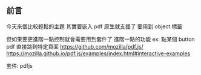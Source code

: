 ## 前言

今天來個比較輕鬆的主題
其實要嵌入 pdf 原生就支援了
要用到 object 標籤

但如果要更進階一點控制就會需要用到套件了
進階一點的功能 ex: 點某個 button pdf 直接跳到特定頁面
https://github.com/mozilla/pdf.js/
https://mozilla.github.io/pdf.js/examples/index.html#interactive-examples

套件:
pdfjs
